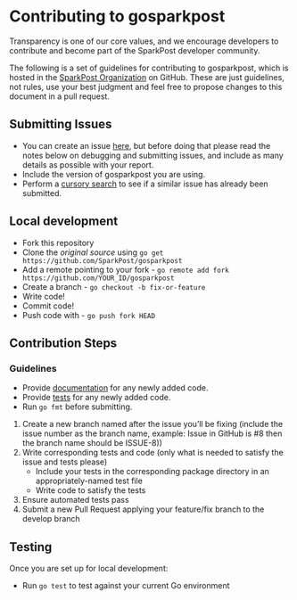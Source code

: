 # Contributing to gosparkpost

Transparency is one of our core values, and we encourage developers to contribute and become part of the SparkPost developer community.

The following is a set of guidelines for contributing to gosparkpost,
which is hosted in the [SparkPost Organization](https://github.com/sparkpost) on GitHub.
These are just guidelines, not rules, use your best judgment and feel free to
propose changes to this document in a pull request.

## Submitting Issues

* You can create an issue [here](https://github.com/sparkpost/gosparkpost/issues/new), but
  before doing that please read the notes below on debugging and submitting issues,
  and include as many details as possible with your report.
* Include the version of gosparkpost you are using.
* Perform a [cursory search](https://github.com/issues?utf8=%E2%9C%93&q=is%3Aissue+user%3Asparkpost+repo%3Agosparkpost)
  to see if a similar issue has already been submitted.

## Local development

* Fork this repository
* Clone the _original source_  using ``go get https://github.com/SparkPost/gosparkpost``
* Add a remote pointing to your fork - ``go remote add fork https://github.com/YOUR_ID/gosparkpost``
* Create a branch - ``go checkout -b fix-or-feature``
* Write code!
* Commit code!
* Push code with - ``go push fork HEAD``

## Contribution Steps

### Guidelines

- Provide [documentation](http://blog.golang.org/godoc-documenting-go-code) for any newly added code.
- Provide [tests](https://golang.org/doc/code.html#Testing) for any newly added code.
- Run ``go fmt`` before submitting.

1. Create a new branch named after the issue you’ll be fixing (include the issue number as the branch name, example: Issue in GitHub is #8 then the branch name should be ISSUE-8))
2. Write corresponding tests and code (only what is needed to satisfy the issue and tests please)
    * Include your tests in the corresponding package directory in an appropriately-named test file
    * Write code to satisfy the tests
3. Ensure automated tests pass
4. Submit a new Pull Request applying your feature/fix branch to the develop branch

## Testing

Once you are set up for local development:

* Run ``go test`` to test against your current Go environment

